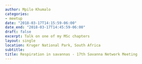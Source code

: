 ```yaml
---
author: Mpilo Khumalo
categories:
- meetup
date: "2018-03-17T14:15:59-06:00"
date_end: "2018-03-17T14:45:59-06:00"
draft: false
excerpt: Talk on one of my MSc chapters
layout: single
location: Kruger National Park, South Africa 
subtitle: 
title: Respiration in savannas - 17th Savanna Network Meeting
---
```


